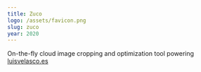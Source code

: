 ```yaml
---
title: Zuco
logo: /assets/favicon.png
slug: zuco
year: 2020
---
```


On-the-fly cloud image cropping and optimization tool powering [luisvelasco.es](https://luisvelasco.es/)
